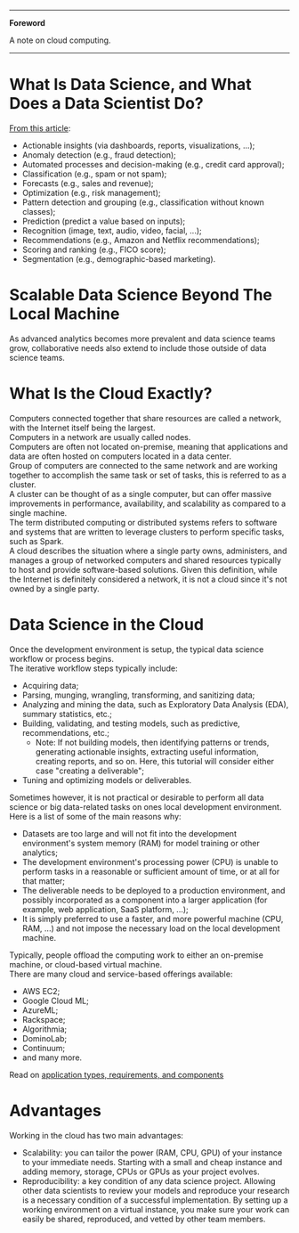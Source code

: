 <!--

-->

---
**Foreword**

A note on cloud computing.

---

# What Is Data Science, and What Does a Data Scientist Do?

[From this article](https://www.innoarchitech.com/what-is-data-science-does-data-scientist-do/?utm_source=datacamp&utm_medium=post&utm_content=postlink&utm_campaign=blog):

- Actionable insights (via dashboards, reports, visualizations, ...);
- Anomaly detection (e.g., fraud detection);
- Automated processes and decision-making (e.g., credit card approval);
- Classification (e.g., spam or not spam);
- Forecasts (e.g., sales and revenue);
- Optimization (e.g., risk management);
- Pattern detection and grouping (e.g., classification without known classes);
- Prediction (predict a value based on inputs);
- Recognition (image, text, audio, video, facial, ...);
- Recommendations (e.g., Amazon and Netflix recommendations);
- Scoring and ranking (e.g., FICO score);
- Segmentation (e.g., demographic-based marketing).

# Scalable Data Science Beyond The Local Machine

As advanced analytics becomes more prevalent and data science teams grow, collaborative needs also extend to include those outside of data science teams.  

# What Is the Cloud Exactly?

Computers connected together that share resources are called a network, with the Internet itself being the largest.  
Computers in a network are usually called nodes.  
Computers are often not located on-premise, meaning that applications and data are often hosted on computers located in a data center.  
Group of computers are connected to the same network and are working together to accomplish the same task or set of tasks, this is referred to as a cluster.  
A cluster can be thought of as a single computer, but can offer massive improvements in performance, availability, and scalability as compared to a single machine.  
The term distributed computing or distributed systems refers to software and systems that are written to leverage clusters to perform specific tasks, such as Spark.  
A cloud describes the situation where a single party owns, administers, and manages a group of networked computers and shared resources typically to host and provide software-based solutions.  Given this definition, while the Internet is definitely considered a network, it is not a cloud since it's not owned by a single party.

# Data Science in the Cloud

Once the development environment is setup, the typical data science workflow or process begins.  
The iterative workflow steps typically include:

- Acquiring data;
- Parsing, munging, wrangling, transforming, and sanitizing data;
- Analyzing and mining the data, such as Exploratory Data Analysis (EDA), summary statistics, etc.;
- Building, validating, and testing models, such as predictive, recommendations, etc.;
    - Note: If not building models, then identifying patterns or trends, generating actionable insights, extracting useful information, creating reports, and so on. Here, this tutorial will consider either case "creating a deliverable";
- Tuning and optimizing models or deliverables.

Sometimes however, it is not practical or desirable to perform all data science or big data-related tasks on ones local development environment.  
Here is a list of some of the main reasons why:

- Datasets are too large and will not fit into the development environment's system memory (RAM) for model training or other analytics;
- The development environment's processing power (CPU) is unable to perform tasks in a reasonable or sufficient amount of time, or at all for that matter;
- The deliverable needs to be deployed to a production environment, and possibly incorporated as a component into a larger application (for example, web application, SaaS platform, ...);
- It is simply preferred to use a faster, and more powerful machine (CPU, RAM, ...) and not impose the necessary load on the local development machine.

Typically, people offload the computing work to either an on-premise machine, or cloud-based virtual machine.  
There are many cloud and service-based offerings available: 

- AWS EC2;
- Google Cloud ML;
- AzureML;
- Rackspace;
- Algorithmia;
- DominoLab;
- Continuum;
- and many more.

Read on [application types, requirements, and components](
https://www.innoarchitech.com/cloud-software-big-data-architecture-application-types-requirements-components/?utm_source=datacamp&utm_medium=post&utm_content=postlink&utm_campaign=blog)

# Advantages

Working in the cloud has two main advantages:

- Scalability: you can tailor the power (RAM, CPU, GPU) of your instance to your immediate needs. Starting with a small and cheap instance and adding memory, storage, CPUs or GPUs as your project evolves.
- Reproducibility: a key condition of any data science project. Allowing other data scientists to review your models and reproduce your research is a necessary condition of a successful implementation. By setting up a working environment on a virtual instance, you make sure your work can easily be shared, reproduced, and vetted by other team members.
